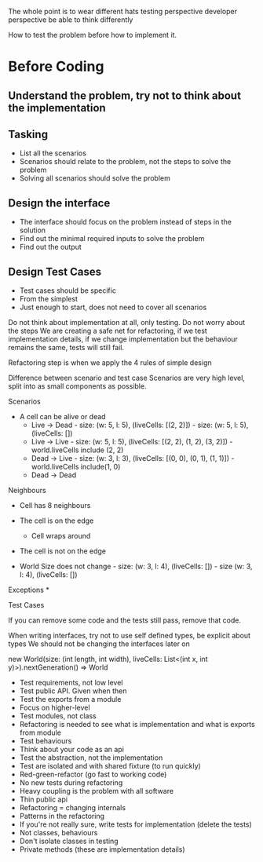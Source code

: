 The whole point is to wear different hats
testing perspective
developer perspective
be able to think differently

How to test the problem before how to implement it.

# Before Coding

## Understand the problem, try not to think about the implementation

## Tasking
* List all the scenarios
* Scenarios should relate to the problem, not the steps to solve the problem
* Solving all scenarios should solve the problem

## Design the interface
* The interface should focus on the problem instead of steps in the solution
* Find out the minimal required inputs to solve the problem
* Find out the output

## Design Test Cases
* Test cases should be specific
* From the simplest
* Just enough to start, does not need to cover all scenarios

Do not think about implementation at all, only testing. Do not worry about the steps
We are creating a safe net for refactoring, if we test implementation details, if we change implementation but the behaviour remains the same, tests will still fail.

Refactoring step is when we apply the 4 rules of simple design

Difference between scenario and test case
Scenarios are very high level, split into as small components as possible.

Scenarios
* A cell can be alive or dead
	* Live -> Dead - size: (w: 5, l: 5), (liveCells: [(2, 2)]) - size: (w: 5, l: 5), (liveCells: [])
	* Live -> Live - size: (w: 5, l: 5), (liveCells: [(2, 2), (1, 2), (3, 2)]) - world.liveCells include (2, 2)
	* Dead -> Live - size: (w: 3, l: 3), (liveCells: [(0, 0), (0, 1), (1, 1)]) - world.liveCells include(1, 0)
	* Dead -> Dead

Neighbours
* Cell has 8 neighbours
* The cell is on the edge
	* Cell wraps around
* The cell is not on the edge

* World Size does not change - size: (w: 3, l: 4), (liveCells: []) - size (w: 3, l: 4), (liveCells: [])

Exceptions
* 


Test Cases


If you can remove some code and the tests still pass, remove that code.

When writing interfaces, try not to use self defined types, be explicit about types
We should not be changing the interfaces later on

new World(size: (int length, int width), liveCells: List<(int x, int y)>).nextGeneration() => World


- Test requirements, not low level
- Test public API. Given when then
- Test the exports from a module
- Focus on higher-level
- Test modules, not class
- Refactoring is needed to see what is implementation and what is exports from module
- Test behaviours
- Think about your code as an api
- Test the abstraction, not the implementation
- Test are isolated and with shared fixture (to run quickly)
- Red-green-refactor (go fast to working code)
- No new tests during refactoring
- Heavy coupling is the problem with all software
- Thin public api 
- Refactoring = changing internals
- Patterns in the refactoring
- If you're not really sure, write tests for implementation (delete the tests)
- Not classes, behaviours
- Don't isolate classes in testing
- Private methods (these are implementation details)
